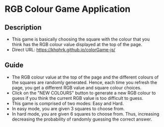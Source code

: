 # RGB Colour Game Application 

## Description
- This game is basically choosing the square with the colour that you think has the RGB colour value displayed at the top of the page. 
- Direct URL: https://khqhrk.github.io/colorGame-js/

## Guide
- The RGB colour value at the top of the page and the different colours of the squares are randomly generated. Hence, each time you refresh the page, you get a different RGB value and square colour choices. 
- Click on the "NEW COLOURS" button to generate a new RGB colour to guess if you think the current RGB value is too difficult to guess.
- This game is comprised of two modes: Easy and Hard.
- In easy mode, you are given 3 squares to choose from.
- In hard mode, you are given 6 squares to choose from. Thus, increasing decreasing the probability of randomly guessing the correct answer. 
